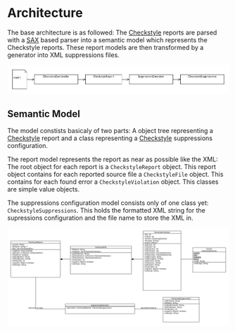 # Architecture

The base architecture is as followed: The [Checkstyle][1] reports are parsed with a [SAX][2] based parser into 
a semantic model which represents the Checkstyle reports. These report models are then transformed 
by a generator into XML suppressions files.

<img alt="Big picture" src="uml/overview.png"/>

## Semantic Model

The model constists basicaly of two parts: A object tree representing a [Checkstyle][1] report and a class
representing a [Checkstyle][1] suppressions configuration.

The report model represents the report as near as possible like the XML: The root object for each report
is a `CheckstyleReport` object. This report object contains for each reported source file a `CheckstyleFile`
object. This contains for each found error a `CheckstyleViolation` object. This classes are simple value
objects.

The suppressions configuration model consists only of one class yet: `CheckstyleSuppressions`. This holds
the formatted XML string for the supressions configuration and the file name to store the XML in.

<img alt="Big picture" src="uml/model.png"/>

[1]: http://checkstyle.sourceforge.net/
[2]: http://de.wikipedia.org/wiki/Simple_API_for_XML
